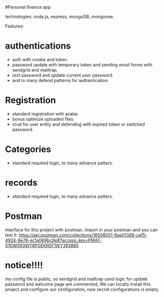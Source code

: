 #Personal finance app

technologies: node.js, express, mongoDB, mongoose.

Features:
# authentications 
* auth with cookie and token.
* password update with temporary token and sending email forms with sendgrid and mailtrap.
* rest password and update current user password.
* and to many defend patterns for authentication.

# Registration
* standard registration with avatar.
* bonus optimize uploaded files.
* crud for user entity and defending with expired token or switched password.

# Categories
* standard required logic, to many advance patters.

# records
* standard required logic, to many advance patters.

# Postman
Interface for this project with postman, import in your postman and you can test it:
https://api.postman.com/collections/16508051-9ae01389-cef5-4924-8e78-ec1a069bc9e8?access_key=PMAT-01GW093WY8PGEKR5F1WY393885

# notice!!!!
my config file is public, so sendgrid and mailtrap used logic for update password and welcome page are commented,
We can locally install this project and configure our configuration, now secret configurations is empty.




